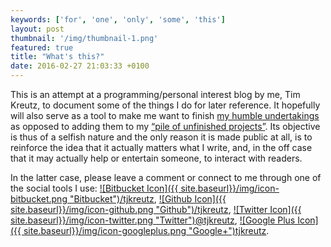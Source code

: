 ```yaml
---
keywords: ['for', 'one', 'only', 'some', 'this']
layout: post
thumbnail: '/img/thumbnail-1.png'
featured: true
title: "What's this?"
date: 2016-02-27 21:03:33 +0100
---
```


This is an attempt at a programming/personal interest blog by me, Tim Kreutz, to document some of the things I do for later reference. It hopefully will also serve as a tool to make me want to finish [my humble undertakings](http://timkreutz.nl/musicmood/) as opposed to adding them to my [“pile of unfinished projects”](http://timkreutz.nl/soepvandedag/). Its objective is thus of a selfish nature and the only reason it is made public at all, is to reinforce the idea that it actually matters what I write, and, in the off case that it may actually help or entertain someone, to interact with readers.

In the latter case, please leave a comment or connect to me through one of the social tools I use: [![Bitbucket Icon]({{ site.baseurl}}/img/icon-bitbucket.png "Bitbucket")/tjkreutz](https://bitbucket.org/tjkreutz/), [![Github Icon]({{ site.baseurl}}/img/icon-github.png "Github")/tjkreutz](https://github.com/tjkreutz), [![Twitter Icon]({{ site.baseurl}}/img/icon-twitter.png "Twitter")@tjkreutz](https://twitter.com/tjkreutz), [![Google Plus Icon]({{ site.baseurl}}/img/icon-googleplus.png "Google+")tjkreutz](https://plus.google.com/108858324551681825245).
